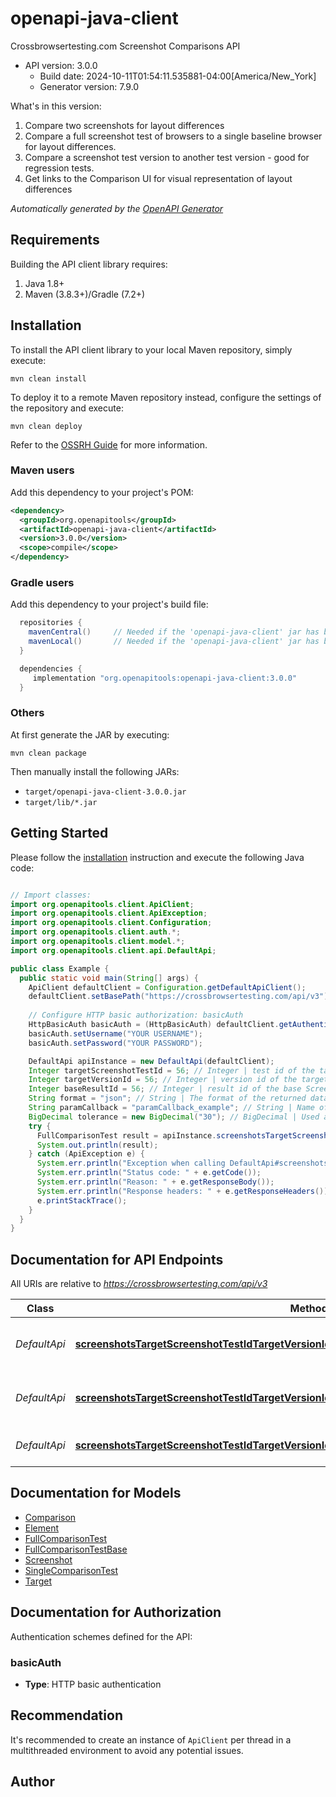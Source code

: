 # openapi-java-client

Crossbrowsertesting.com Screenshot Comparisons API
- API version: 3.0.0
  - Build date: 2024-10-11T01:54:11.535881-04:00[America/New_York]
  - Generator version: 7.9.0

What's in this version: 
 1. Compare two screenshots for layout differences 
 2. Compare a full screenshot test of browsers to a single baseline browser for layout differences. 
 3. Compare a screenshot test version to another test version - good for regression tests. 
 4. Get links to the Comparison UI for visual representation of layout differences


*Automatically generated by the [OpenAPI Generator](https://openapi-generator.tech)*


## Requirements

Building the API client library requires:
1. Java 1.8+
2. Maven (3.8.3+)/Gradle (7.2+)

## Installation

To install the API client library to your local Maven repository, simply execute:

```shell
mvn clean install
```

To deploy it to a remote Maven repository instead, configure the settings of the repository and execute:

```shell
mvn clean deploy
```

Refer to the [OSSRH Guide](http://central.sonatype.org/pages/ossrh-guide.html) for more information.

### Maven users

Add this dependency to your project's POM:

```xml
<dependency>
  <groupId>org.openapitools</groupId>
  <artifactId>openapi-java-client</artifactId>
  <version>3.0.0</version>
  <scope>compile</scope>
</dependency>
```

### Gradle users

Add this dependency to your project's build file:

```groovy
  repositories {
    mavenCentral()     // Needed if the 'openapi-java-client' jar has been published to maven central.
    mavenLocal()       // Needed if the 'openapi-java-client' jar has been published to the local maven repo.
  }

  dependencies {
     implementation "org.openapitools:openapi-java-client:3.0.0"
  }
```

### Others

At first generate the JAR by executing:

```shell
mvn clean package
```

Then manually install the following JARs:

* `target/openapi-java-client-3.0.0.jar`
* `target/lib/*.jar`

## Getting Started

Please follow the [installation](#installation) instruction and execute the following Java code:

```java

// Import classes:
import org.openapitools.client.ApiClient;
import org.openapitools.client.ApiException;
import org.openapitools.client.Configuration;
import org.openapitools.client.auth.*;
import org.openapitools.client.model.*;
import org.openapitools.client.api.DefaultApi;

public class Example {
  public static void main(String[] args) {
    ApiClient defaultClient = Configuration.getDefaultApiClient();
    defaultClient.setBasePath("https://crossbrowsertesting.com/api/v3");
    
    // Configure HTTP basic authorization: basicAuth
    HttpBasicAuth basicAuth = (HttpBasicAuth) defaultClient.getAuthentication("basicAuth");
    basicAuth.setUsername("YOUR USERNAME");
    basicAuth.setPassword("YOUR PASSWORD");

    DefaultApi apiInstance = new DefaultApi(defaultClient);
    Integer targetScreenshotTestId = 56; // Integer | test id of the target Screenshot Test
    Integer targetVersionId = 56; // Integer | version id of the target Screenshot Test
    Integer baseResultId = 56; // Integer | result id of the base Screenshot Test
    String format = "json"; // String | The format of the returned data. Possible values are \"json\" or \"jsonp\".
    String paramCallback = "paramCallback_example"; // String | Name of callback method for JSONP requests.
    BigDecimal tolerance = new BigDecimal("30"); // BigDecimal | Used as the basis for detecting box model differences in element positioning and dimensions that should be flagged and reported back to the comparison results. The default is 30px which is a good basis for finding notable layout differences.
    try {
      FullComparisonTest result = apiInstance.screenshotsTargetScreenshotTestIdTargetVersionIdComparisonBaseResultIdGet(targetScreenshotTestId, targetVersionId, baseResultId, format, paramCallback, tolerance);
      System.out.println(result);
    } catch (ApiException e) {
      System.err.println("Exception when calling DefaultApi#screenshotsTargetScreenshotTestIdTargetVersionIdComparisonBaseResultIdGet");
      System.err.println("Status code: " + e.getCode());
      System.err.println("Reason: " + e.getResponseBody());
      System.err.println("Response headers: " + e.getResponseHeaders());
      e.printStackTrace();
    }
  }
}

```

## Documentation for API Endpoints

All URIs are relative to *https://crossbrowsertesting.com/api/v3*

Class | Method | HTTP request | Description
------------ | ------------- | ------------- | -------------
*DefaultApi* | [**screenshotsTargetScreenshotTestIdTargetVersionIdComparisonBaseResultIdGet**](docs/DefaultApi.md#screenshotsTargetScreenshotTestIdTargetVersionIdComparisonBaseResultIdGet) | **GET** /screenshots/{target_screenshot_test_id}/{target_version_id}/comparison/{base_result_id} | Compare Full Screenshot Test
*DefaultApi* | [**screenshotsTargetScreenshotTestIdTargetVersionIdComparisonParallelBaseVersionIdGet**](docs/DefaultApi.md#screenshotsTargetScreenshotTestIdTargetVersionIdComparisonParallelBaseVersionIdGet) | **GET** /screenshots/{target_screenshot_test_id}/{target_version_id}/comparison/parallel/{base_version_id} | Compare Screenshot Test Versions
*DefaultApi* | [**screenshotsTargetScreenshotTestIdTargetVersionIdTargetResultIdComparisonBaseResultIdGet**](docs/DefaultApi.md#screenshotsTargetScreenshotTestIdTargetVersionIdTargetResultIdComparisonBaseResultIdGet) | **GET** /screenshots/{target_screenshot_test_id}/{target_version_id}/{target_result_id}/comparison/{base_result_id} | Compare Single Screenshot


## Documentation for Models

 - [Comparison](docs/Comparison.md)
 - [Element](docs/Element.md)
 - [FullComparisonTest](docs/FullComparisonTest.md)
 - [FullComparisonTestBase](docs/FullComparisonTestBase.md)
 - [Screenshot](docs/Screenshot.md)
 - [SingleComparisonTest](docs/SingleComparisonTest.md)
 - [Target](docs/Target.md)


<a id="documentation-for-authorization"></a>
## Documentation for Authorization


Authentication schemes defined for the API:
<a id="basicAuth"></a>
### basicAuth

- **Type**: HTTP basic authentication


## Recommendation

It's recommended to create an instance of `ApiClient` per thread in a multithreaded environment to avoid any potential issues.

## Author



